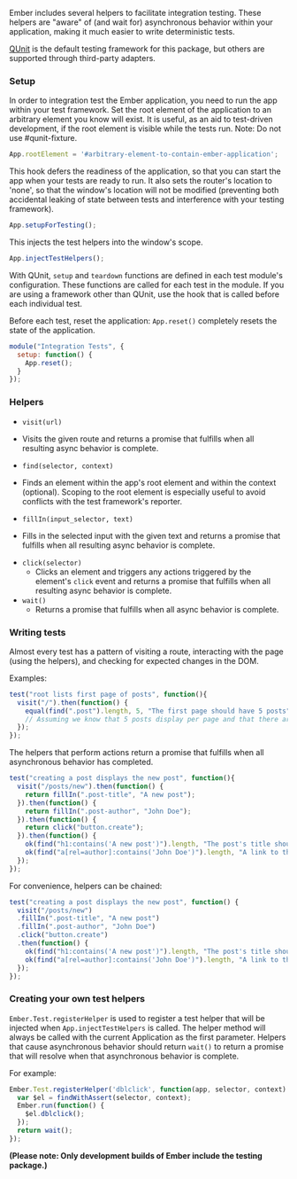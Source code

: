Ember includes several helpers to facilitate integration testing. These helpers are "aware" of (and wait for) asynchronous behavior within your application, making it much easier to write deterministic tests.

[QUnit](http://qunitjs.com/) is the default testing framework for this package, but others are supported through third-party adapters.

### Setup
In order to integration test the Ember application, you need to run the app within your test framework. Set the root element of the application to an arbitrary element you know will exist. It is useful, as an aid to test-driven development, if the root element is visible while the tests run. Note: Do not use #qunit-fixture.

```javascript
App.rootElement = '#arbitrary-element-to-contain-ember-application';
```

This hook defers the readiness of the application, so that you can start the app when your tests are ready to run. It also sets the router's location to 'none', so that the window's location will not be modified (preventing both accidental leaking of state between tests and interference with your testing framework).

```javascript
App.setupForTesting();
```

This injects the test helpers into the window's scope.

```javascript
App.injectTestHelpers();
```

With QUnit, `setup` and `teardown` functions are defined in each test module's configuration. These functions are called for each test in the module. If you are using a framework other than QUnit, use the hook that is called before each individual test.

Before each test, reset the application: `App.reset()` completely resets the state of the application.

```javascript
module("Integration Tests", {
  setup: function() {
    App.reset();
  }
});
```

### Helpers

* `visit(url)`
 - Visits the given route and returns a promise that fulfills when all resulting async behavior is complete.
* `find(selector, context)`
 - Finds an element within the app's root element and within the context (optional). Scoping to the root element is especially useful to avoid conflicts with the test framework's reporter.
* `fillIn(input_selector, text)`
 - Fills in the selected input with the given text and returns a promise that fulfills when all resulting async behavior is complete.
* `click(selector)`
  - Clicks an element and triggers any actions triggered by the element's `click` event and returns a promise that fulfills when all resulting async behavior is complete.
* `wait()`
  - Returns a promise that fulfills when all async behavior is complete.

### Writing tests

Almost every test has a pattern of visiting a route, interacting with the page (using the helpers), and checking for expected changes in the DOM.

Examples:

```javascript
test("root lists first page of posts", function(){
  visit("/").then(function() {
    equal(find(".post").length, 5, "The first page should have 5 posts");
    // Assuming we know that 5 posts display per page and that there are more than 5 posts
  });
});
```

The helpers that perform actions return a promise that fulfills when all asynchronous behavior has completed.

```javascript
test("creating a post displays the new post", function(){
  visit("/posts/new").then(function() {
    return fillIn(".post-title", "A new post");
  }).then(function() {
    return fillIn(".post-author", "John Doe");
  }).then(function() {
    return click("button.create");
  }).then(function() {
    ok(find("h1:contains('A new post')").length, "The post's title should display");
    ok(find("a[rel=author]:contains('John Doe')").length, "A link to the author should display");
  });
});
```

For convenience, helpers can be chained:

```javascript
test("creating a post displays the new post", function() {
  visit("/posts/new")
  .fillIn(".post-title", "A new post")
  .fillIn(".post-author", "John Doe")
  .click("button.create")
  .then(function() {
    ok(find("h1:contains('A new post')").length, "The post's title should display");
    ok(find("a[rel=author]:contains('John Doe')").length, "A link to the author should display");
  });
});
```

### Creating your own test helpers
`Ember.Test.registerHelper` is used to register a test helper that will be injected when `App.injectTestHelpers` is called.
The helper method will always be called with the current Application as the first parameter. Helpers that cause asynchronous behavior should return `wait()` to return a promise that will resolve when that asynchronous behavior is complete.

For example:

```javascript
Ember.Test.registerHelper('dblclick', function(app, selector, context) {
  var $el = findWithAssert(selector, context);
  Ember.run(function() {
    $el.dblclick();
  });
  return wait();
});
```

**(Please note: Only development builds of Ember include the testing package.)**
